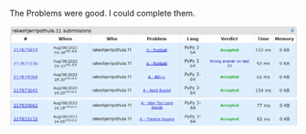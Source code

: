 The Problems were good. I could complete them.

![image](https://github.com/J-Rakesh-Naidu/technity-tasks/blob/main/task-7/codeforces/Screenshot%202023-08-08%20202505.png)
![image](https://github.com/J-Rakesh-Naidu/technity-tasks/blob/main/task-7/codeforces/image.png)

